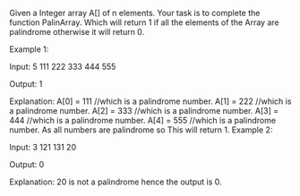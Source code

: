 Given a Integer array A[] of n elements. Your task is to complete the function PalinArray. Which will return 1 if all the elements of the Array are palindrome 
otherwise it will return 0.

Example 1:

Input:
5
111 222 333 444 555

Output:
1

Explanation:
A[0] = 111 //which is a palindrome number.
A[1] = 222 //which is a palindrome number.
A[2] = 333 //which is a palindrome number.
A[3] = 444 //which is a palindrome number.
A[4] = 555 //which is a palindrome number.
As all numbers are palindrome so This will return 1.
Example 2:

Input:
3
121 131 20
 
Output:
0

Explanation:
20 is not a palindrome hence the output is 0.

